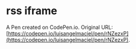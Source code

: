 # rss iframe

A Pen created on CodePen.io. Original URL: [https://codepen.io/luisangelmaciel/pen/rNZezxP](https://codepen.io/luisangelmaciel/pen/rNZezxP).

